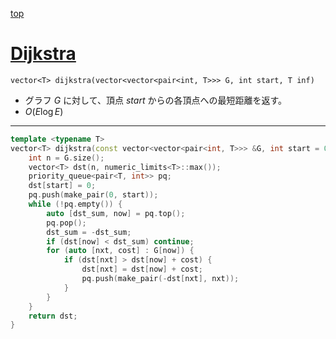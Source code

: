 [top](../../README.md)

# [Dijkstra](./dij.cpp)

`vector<T> dijkstra(vector<vector<pair<int, T>>> G, int start, T inf)`
- グラフ $G$ に対して、頂点 $start$ からの各頂点への最短距離を返す。
- $O(E\log{E})$

---

```cpp
template <typename T>
vector<T> dijkstra(const vector<vector<pair<int, T>>> &G, int start = 0) {
    int n = G.size();
    vector<T> dst(n, numeric_limits<T>::max());
    priority_queue<pair<T, int>> pq;
    dst[start] = 0;
    pq.push(make_pair(0, start));
    while (!pq.empty()) {
        auto [dst_sum, now] = pq.top();
        pq.pop();
        dst_sum = -dst_sum;
        if (dst[now] < dst_sum) continue;
        for (auto [nxt, cost] : G[now]) {
            if (dst[nxt] > dst[now] + cost) {
                dst[nxt] = dst[now] + cost;
                pq.push(make_pair(-dst[nxt], nxt));
            }
        }
    }
    return dst;
}
```
